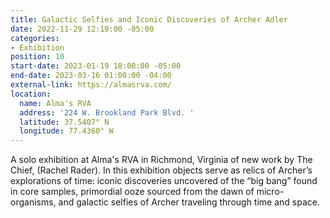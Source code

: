 ```yaml
---
title: Galactic Selfies and Iconic Discoveries of Archer Adler
date: 2022-11-29 12:19:00 -05:00
categories:
- Exhibition
position: 10
start-date: 2023-01-19 18:00:00 -05:00
end-date: 2023-03-16 01:00:00 -04:00
external-link: https://almasrva.com/
location:
  name: Alma's RVA
  address: '224 W. Brookland Park Blvd. '
  latitude: 37.5407° N
  longitude: 77.4360° W
---
```


A solo exhibition at Alma's RVA in Richmond, Virginia of new work by The Chief, (Rachel Rader). In this exhibition objects serve as relics of Archer’s explorations of time: iconic discoveries uncovered of the “big bang” found in core samples, primordial ooze sourced from the dawn of micro-organisms, and galactic selfies of Archer traveling through time and space.